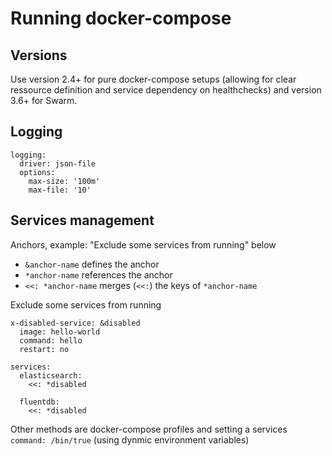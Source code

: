 Running docker-compose
======================

Versions
--------

Use version 2.4+ for pure docker-compose setups (allowing for clear ressource definition and service dependency on healthchecks) and version 3.6+ for Swarm.

Logging
-------

    logging:
      driver: json-file
      options:  
        max-size: '100m'
        max-file: '10'


Services management
-------------------


Anchors, example: "Exclude some services from running" below

* `&anchor-name` defines the anchor
* `*anchor-name` references the anchor
* `<<: *anchor-name` merges (`<<:`) the keys of `*anchor-name`


Exclude some services from running

    x-disabled-service: &disabled
      image: hello-world
      command: hello
      restart: no

    services:
      elasticsearch:
        <<: *disabled
        
      fluentdb:
        <<: *disabled

Other methods are docker-compose profiles and setting a services `command: /bin/true` (using dynmic environment variables)

